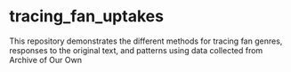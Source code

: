 # tracing_fan_uptakes
This repository demonstrates the different methods for tracing fan genres, responses to the original text, and patterns using data collected from Archive of Our Own
